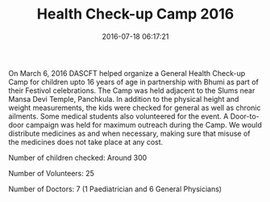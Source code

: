 ﻿---
layout: post
title:  Health Check-up Camp 2016
date:   2016-07-18 06:17:21
category: Health
---
On March 6, 2016 DASCFT helped organize a General Health Check-up Camp for children upto 16 years of age in partnership with Bhumi as part of their Festivol celebrations. The Camp was held adjacent to the Slums near Mansa Devi Temple, Panchkula. In addition to the physical height and weight measurements, the kids were checked for general as well as chronic ailments. Some medical students also volunteered for the event.  A Door-to-door campaign was held for maximum outreach during the Camp.  We would distribute medicines as and when necessary, making sure that misuse of the medicines does not take place at any cost.

Number of children checked: Around 300

Number of Volunteers: 25

Number of Doctors: 7 (1 Paediatrician and 6 General Physicians)
